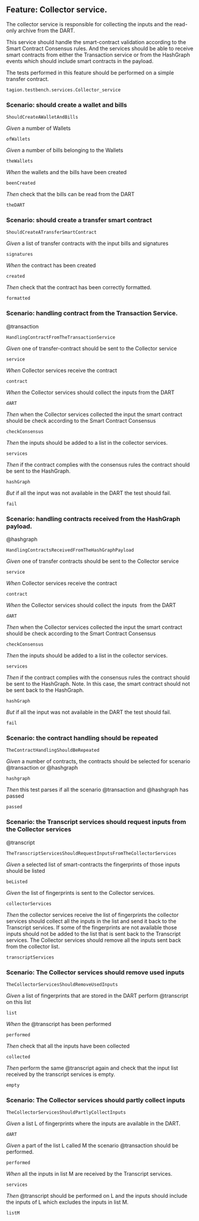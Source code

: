 ## Feature: Collector service.

The collector service is responsible for collecting the inputs and the read-only archive from the DART.

This service should handle the smart-contract validation according to the Smart Contract Consensus rules.
And the services should be able to receive smart contracts from either the Transaction service or from the HashGraph events which should include smart contracts in the payload.

The tests performed in this feature should be performed on a simple transfer contract.

`tagion.testbench.services.Collector_service`

### Scenario: should create a wallet and bills
`ShouldCreateAWalletAndBills`

*Given* a number of Wallets

`ofWallets`

*Given* a number of bills belonging to the Wallets

`theWallets`

*When* the wallets and the bills have been created

`beenCreated`

*Then* check that the bills can be read from the DART

`theDART`


### Scenario: should create a transfer smart contract
`ShouldCreateATransferSmartContract`

*Given* a list of transfer contracts with the input bills and signatures

`signatures`

*When* the contract has been created

`created`

*Then* check that the contract has been correctly formatted.

`formatted`


### Scenario: handling contract from the Transaction Service.
@transaction

`HandlingContractFromTheTransactionService`

*Given* one of transfer-contract should be sent to the Collector service
<!-- given transfer-contract is sent to the collector service -->
`service`

*When* Collector services receive the contract

`contract`

*When* the Collector services should collect the inputs from the DART

`dART`

<!-- remove when -->
*Then* when the Collector services collected the input the smart contract should be check
according to the Smart Contract Consensus

`checkConsensus`

*Then* the inputs should be added to a list in the collector services.

`services`
<!-- consensus rules? -->
*Then* if the contract complies with the consensus rules the contract should be sent to the HashGraph.

`hashGraph`

*But* if all the input was not available in the DART the test should fail.


`fail`


### Scenario: handling contracts received from the HashGraph payload.
@hashgraph

`HandlingContractsReceivedFromTheHashGraphPayload`

*Given* one of transfer contracts should be sent to the Collector service

`service`

*When* Collector services receive the contract

`contract`

*When* the Collector services should collect the inputs  from the DART

`dART`
<!-- remove when -->
*Then* when the Collector services collected the input the smart contract should be check
according to the Smart Contract Consensus

`checkConsensus`

*Then* the inputs should be added to a list in the collector services.

`services`
<!-- if it is after payload from hashgraph why send the payload back to the hashgraph -->
*Then* if the contract complies with the consensus rules the contract should be sent to the HashGraph.
Note. In this case, the smart contract should not be sent back to the HashGraph.

`hashGraph`

*But* if all the input was not available in the DART the test should fail.


`fail`


### Scenario: the contract handling should be repeated
`TheContractHandlingShouldBeRepeated`
<!-- add another scenario called @transaction -->
*Given* a number of contracts, the contracts should be selected for scenario @transaction or @hashgraph

`hashgraph`

*Then* this test parses if all the scenario @transaction and @hashgraph has passed

`passed`


### Scenario: the Transcript services should request inputs from the Collector services
@transcript

`TheTranscriptServicesShouldRequestInputsFromTheCollectorServices`
<!-- hash instead of fingerprint -->
*Given* a selected list of smart-contracts the fingerprints of those inputs should be listed

`beListed`

*Given* the list of fingerprints is sent to the Collector services.

`collectorServices`

*Then* the collector services receive the list of fingerprints the collector services should collect all the inputs in the list and send it back to the Transcript services.
If some of the fingerprints are not available those inputs should not be added to the list that is sent back to the Transcript services.
The Collector services should remove all the inputs sent back from the collector list.
<!-- removed from where -->
<!-- is it not better to mark that you have non valid inputs? -->

`transcriptServices`


### Scenario: The Collector services should remove used inputs
`TheCollectorServicesShouldRemoveUsedInputs`

*Given* a list of fingerprints that are stored in the DART perform @transcript on this list

`list`

*When* the @transcript has been performed 

`performed`

*Then* check that all the inputs have been collected

`collected`

*Then* perform the same @transcript again and check that the input list received by the transcript services is empty.

`empty`


### Scenario: The Collector services should partly collect inputs
`TheCollectorServicesShouldPartlyCollectInputs`

*Given* a list L of fingerprints where the inputs are available in the DART.

`dART`

*Given* a part of the list L called M the scenario @transaction should be performed.

`performed`

*When* all the inputs in list M are received by the Transcript services.

`services`

*Then* @transcript should be performed on L and the inputs should include the inputs of L which excludes the inputs in list M.

`listM`


